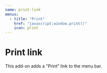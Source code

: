 ```yaml
---
name: print-link
menus:
  - title: "Print"
    href: "javascript:window.print()"
    icon: print
---
```


# Print link

This add-on adds a "Print" link to the menu bar.